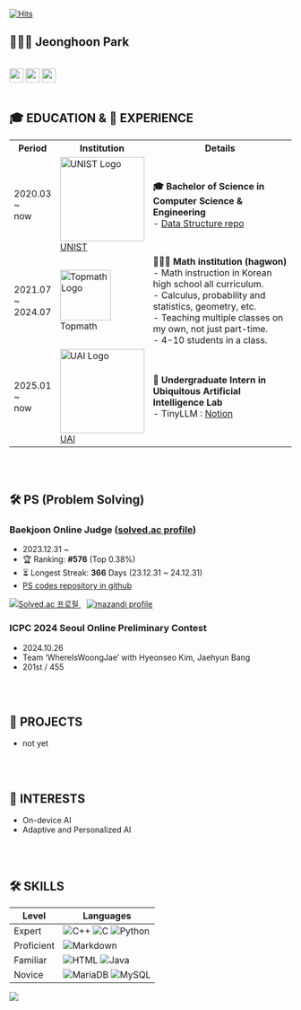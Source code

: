 [![Hits](https://hits.seeyoufarm.com/api/count/incr/badge.svg?url=https%3A%2F%2Fgithub.com%2Fhoonably&count_bg=%2379C83D&title_bg=%23555555&icon=&icon_color=%23E7E7E7&title=hits&edge_flat=false)](https://github.com/hoonably)
  

## 🧑🏻‍💻 Jeonghoon Park

</br>

<!--
뱃지 만들기 : 
https://simpleicons.org/
https://img.shields.io/badge/{배지이름}-{css컬러}?style={스타일}&logo={로고}&logoColor={로고컬러}

Markdown에서 이미지를 두 개씩 붙여서 표시하고 싶다면, 기본적으로는 HTML을 사용해야함.
<p>
<img src="{링크}"/>
<img src="{링크}"/>
</p>
-->

<div>
  <a href="https://hoonably.github.io/"><img src="https://img.shields.io/badge/-Website-EF4223?style=flat&logo=codeigniter&logoColor=white&" style="height: 25px;"></a>
<!--   <a href="https://github.com/hoonably"><img src="https://img.shields.io/badge/-Github-181717?style=flat&logo=GitHub&logoColor=white&" style="height: 25px;"></a> -->
  <a href="https://www.linkedin.com/in/hoonably"><img src="https://img.shields.io/badge/linkedin-0A66C2?style=flat&logo=linkedin&logoColor=white&" style="height: 25px;"></a>
  <a href="https://www.instagram.com/hoonably"><img src="https://img.shields.io/badge/Instagram-E4405F?style=flat&logo=instagram&logoColor=white&" style="height: 25px;"></a>
</div>

<br>

## 🎓 EDUCATION & 💼 EXPERIENCE
<table>
  <tr>
    <th>Period</th>
    <th>Institution</th>
    <th>Details</th>
  </tr>
  <tr>
    <td>2020.03<br>~<br>now</td>
    <td>
      <img src="https://github.com/user-attachments/assets/9202b661-f7a6-4d80-9b4f-10f1bc5a7654" width="150" alt="UNIST Logo"/><br>
      <a href="https://www.unist.ac.kr/" target="_blank">UNIST</a>
    </td>
    <td style="text-align: left;">  <!-- detail -->
      <b>🎓 Bachelor of Science in Computer Science & Engineering</b><br>
      - <a href="https://github.com/hoonably/data-structure.git">Data Structure repo</a>
    </td>
  </tr>
  <tr>
    <td>2021.07<br>~<br>2024.07</td>
    <td>
    <img src="https://github.com/user-attachments/assets/40592a8c-56c4-442e-bf8f-15a40e25f7ed" width="90" alt="Topmath Logo"/><br>
    Topmath
    </td>
    <td style="text-align: left;">  <!-- detail -->
      <b>🧑🏻‍🏫 Math institution (hagwon)</b><br>
      - Math instruction in Korean high school all curriculum.<br>
      - Calculus, probability and statistics, geometry, etc.<br>
      - Teaching multiple classes on my own, not just part-time.<br>  
      - 4-10 students in a class.<br>
    </td>
  </tr>
  <tr>
    <td>2025.01<br>~<br>now</td>
    <td>
      <img src="https://github.com/user-attachments/assets/61a0d2c3-2b5d-4809-a8f2-e9288681715e" width="150" alt="UAI Logo"/><br>
      <a href="https://sites.google.com/view/uailab/home?authuser=0">UAI</a>
    </td>
    <td style="text-align: left;">  <!-- detail -->
      <b>🥼 Undergraduate Intern in Ubiquitous Artificial Intelligence Lab</b><br>
      - TinyLLM : <a href="https://foil-plant-837.notion.site/Jetson-Nano-181451cf7b798058b1d0dc189ab6d30d?pvs=4">Notion</a><br>
    </td>
  </tr>
</table>
<br><br>

<!--
글자색 넣기
<p>$\huge{\rm{\color{#5ad7b7}큰글씨\ 로만체\ 초록색}}$</p>
<p>$\bf{\large{\color{#6580DD}두꺼운\ 글씨체,\ 큰글씨,\ 파란색}}$</p>
<p>$\it{\large{\color{#DD6565}이텔릭체,\ 큰글씨,\ 빨간색}}$</p>
-->

## 🛠 PS (Problem Solving)
### Baekjoon Online Judge (<a href="https://solved.ac/hoonably" target="_blank">solved.ac profile</a>)
  - 2023.12.31 ~ 
  - 🏆 Ranking: **#576** (Top 0.38%)
  - ⏳ Longest Streak: **366** Days (23.12.31 ~ 24.12.31)
  - <a href="https://github.com/hoonably/PS" target="_blank">PS codes repository in github</a>
  <a href="https://solved.ac/hoonably" style="margin-right: 10px;" target="_blank">
    <img src="http://mazassumnida.wtf/api/v2/generate_badge?boj=hoonably" alt="Solved.ac 프로필">
  </a>
  <a href="https://solved.ac/hoonably" target="_blank">
    <img src="http://mazandi.herokuapp.com/api?handle=hoonably&theme=dark" alt="mazandi profile">
  </a>

### ICPC 2024 Seoul Online Preliminary Contest 
  - 2024.10.26
  - Team ‘WhereIsWoongJae’ with Hyeonseo Kim, Jaehyun Bang
  - 201st / 455

<br><br>

## 🚀 PROJECTS
- not yet

<br><br>

## 🔭 INTERESTS

- On-device AI
- Adaptive and Personalized AI

<br><br>

## 🛠 SKILLS 
<table>
  <thead>
    <tr>
      <th>Level</th>
      <th>Languages</th>
    </tr>
  </thead>
  <tbody>
    <tr>
      <td>Expert</td>
      <td>
        <img src="https://img.shields.io/badge/C++-00599C?style=flat&logo=cplusplus&logoColor=white" alt="C++" style="display: inline-block;">
        <img src="https://img.shields.io/badge/C-A8B9CC?style=flat&logo=c&logoColor=white" alt="C" style="display: inline-block;">
        <img src="https://img.shields.io/badge/Python-ECD53F?style=flat&logo=Python&logoColor=white" alt="Python" style="display: inline-block;">
      </td>
    </tr>
    <tr>
      <td>Proficient</td>
      <td>
        <img src="https://img.shields.io/badge/Markdown-000000?style=flat&logo=markdown&logoColor=white" alt="Markdown" style="display: inline-block;">
      </td>
    </tr>
    <tr>
      <td>Familiar</td>
      <td>
        <img src="https://img.shields.io/badge/HTML-E34F26?style=flat&logo=html5&logoColor=white" alt="HTML" style="display: inline-block;">
        <img src="https://img.shields.io/badge/Java-FF7800?style=flat&logo=OpenJDK&logoColor=white" alt="Java" style="display: inline-block;">
      </td>
    </tr>
    <tr>
      <td>Novice</td>
      <td>
        <img src="https://img.shields.io/badge/MariaDB-003545?style=flat&logo=MariaDB&logoColor=white" alt="MariaDB" style="display: inline-block;">
        <img src="https://img.shields.io/badge/MySQL-4479A1?style=flat&logo=MySQL&logoColor=white" alt="MySQL" style="display: inline-block;">
      </td>
    </tr>
  </tbody>
</table>

<!--
![CSS](https://img.shields.io/badge/CSS-1572B6?style=flat&logo=css3&logoColor=white)
<img src="https://img.shields.io/badge/-Spring Boot-6DB33F?style=flat&logo=SpringBoot&logoColor=white"/>
<img src="https://img.shields.io/badge/-Gradle-02303A?style=flat&logo=Gradle"/>
<img src="https://img.shields.io/badge/-Flask-000000?style=flat&logo=Flask"/> 
<img src="https://img.shields.io/badge/TensorFlow-FF6F00?style=flat&logo=TensorFlow&logoColor=white"/>
<img src="https://img.shields.io/badge/PHP-777BB4?style=flat&logo=PHP&logoColor=white"/>
<img src="https://img.shields.io/badge/Laravel-FF2D20?style=flat&logo=Laravel&logoColor=white"/>
<img src="https://img.shields.io/badge/Firebase-FFCA28?style=flat&logo=Firebase&logoColor=white"/>
<img src="https://img.shields.io/badge/Amazon AWS-232F3E?style=flat&logo=Amazon AWS&logoColor=white"/> 
<img src="https://img.shields.io/badge/Ubuntu-E95420?style=flat&logo=Ubuntu&logoColor=white"/> 
<img src="https://img.shields.io/badge/Docker-2496ED?style=flat&logo=Docker&logoColor=white"/> 
<img src="https://img.shields.io/badge/NGINX-009639?style=flat&logo=NGINX&logoColor=white"/>
-->
<img src="https://github-readme-stats.vercel.app/api/top-langs/?username=hoonably&layout=compact&hide=javascript,css,scss&theme=dracula&langs_count=8"/>
